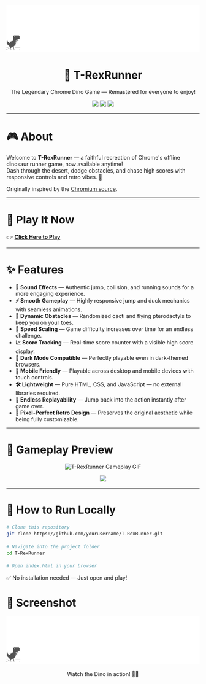 <p align="center">
   <img src="assets/screenshot.gif" alt="T-RexRunner Gameplay Screenshot" width="600"/>
</p>

<h1 align="center">🦖 T-RexRunner</h1>

<p align="center">
  The Legendary Chrome Dino Game — Remastered for everyone to enjoy!
</p>

<p align="center">
  <img src="https://img.shields.io/badge/Made%20with-HTML-orange?style=for-the-badge&logo=html5"/>
  <img src="https://img.shields.io/badge/Made%20with-JavaScript-yellow?style=for-the-badge&logo=javascript"/>
  <img src="https://img.shields.io/badge/Play%20Now-Click%20Here-brightgreen?style=for-the-badge&logo=google-chrome"/>
</p>

---

# 🎮 About

Welcome to **T-RexRunner** — a faithful recreation of Chrome's offline dinosaur runner game, now available anytime!  
Dash through the desert, dodge obstacles, and chase high scores with responsive controls and retro vibes. 🌵

Originally inspired by the [Chromium source](https://cs.chromium.org/chromium/src/components/neterror/resources/offline.js).

---

# 🚀 Play It Now

👉 [**Click Here to Play**](#) 

---

# ✨ Features

- **🎵 Sound Effects** — Authentic jump, collision, and running sounds for a more engaging experience.
- **⚡ Smooth Gameplay** — Highly responsive jump and duck mechanics with seamless animations.
- **🌵 Dynamic Obstacles** — Randomized cacti and flying pterodactyls to keep you on your toes.
- **🚀 Speed Scaling** — Game difficulty increases over time for an endless challenge.
- **📈 Score Tracking** — Real-time score counter with a visible high score display.
- **🌙 Dark Mode Compatible** — Perfectly playable even in dark-themed browsers.
- **📱 Mobile Friendly** — Playable across desktop and mobile devices with touch controls.
- **🛠️ Lightweight** — Pure HTML, CSS, and JavaScript — no external libraries required.
- **🔄 Endless Replayability** — Jump back into the action instantly after game over.
- **🎯 Pixel-Perfect Retro Design** — Preserves the original aesthetic while being fully customizable.

---

# 🎥 Gameplay Preview

<p align="center">
  <img src="assets/gameplay.gif" alt="T-RexRunner Gameplay GIF" width="600"/>
</p>

<p align="center">
  <a href="your-live-demo-link" target="_blank">
    <img src="https://img.shields.io/badge/Play%20Now-Click%20Here-brightgreen?style=for-the-badge&logo=google-chrome" />
  </a>
</p>

---

# 🧩 How to Run Locally

```bash
# Clone this repository
git clone https://github.com/yourusername/T-RexRunner.git

# Navigate into the project folder
cd T-RexRunner

# Open index.html in your browser
```
✅ No installation needed — Just open and play!

# 📸 Screenshot

<p align="center">
  <img src="assets/screenshot.gif" alt="T-RexRunner Gameplay Screenshot" width="600"/>
</p>

<p align="center">
  Watch the Dino in action! 🦖✨
</p>



















